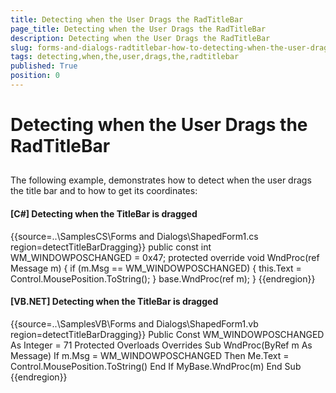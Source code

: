```yaml
---
title: Detecting when the User Drags the RadTitleBar
page_title: Detecting when the User Drags the RadTitleBar
description: Detecting when the User Drags the RadTitleBar
slug: forms-and-dialogs-radtitlebar-how-to-detecting-when-the-user-drags-the-radtitlebar
tags: detecting,when,the,user,drags,the,radtitlebar
published: True
position: 0
---
```


# Detecting when the User Drags the RadTitleBar



## 

The following example, demonstrates how to detect when the user drags the title bar and to how to get its coordinates:

#### __[C#] Detecting when the TitleBar is dragged__

{{source=..\SamplesCS\Forms and Dialogs\ShapedForm1.cs region=detectTitleBarDragging}}
	        public const int WM_WINDOWPOSCHANGED = 0x47;
	        protected override void WndProc(ref Message m)
	        {
	            if (m.Msg == WM_WINDOWPOSCHANGED)
	            {
	                this.Text = Control.MousePosition.ToString();
	            }
	            base.WndProc(ref m);
	        }
	{{endregion}}



#### __[VB.NET] Detecting when the TitleBar is dragged__

{{source=..\SamplesVB\Forms and Dialogs\ShapedForm1.vb region=detectTitleBarDragging}}
	    Public Const WM_WINDOWPOSCHANGED As Integer = 71
	    Protected Overloads Overrides Sub WndProc(ByRef m As Message)
	        If m.Msg = WM_WINDOWPOSCHANGED Then
	            Me.Text = Control.MousePosition.ToString()
	        End If
	        MyBase.WndProc(m)
	    End Sub
	{{endregion}}


